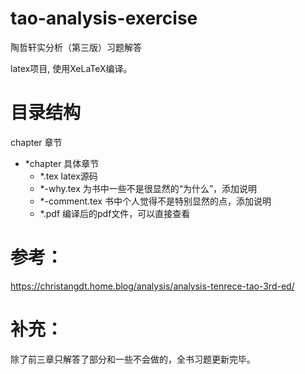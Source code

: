 # tao-analysis-exercise
陶哲轩实分析（第三版）习题解答

latex项目, 使用XeLaTeX编译。

# 目录结构
chapter 章节
  - *chapter 具体章节
    - *.tex latex源码
    - *-why.tex 为书中一些不是很显然的“为什么”，添加说明
    - *-comment.tex 书中个人觉得不是特别显然的点，添加说明
    - *.pdf 编译后的pdf文件，可以直接查看

# 参考：
https://christangdt.home.blog/analysis/analysis-tenrece-tao-3rd-ed/

# 补充：
除了前三章只解答了部分和一些不会做的，全书习题更新完毕。
